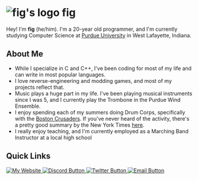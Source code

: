 # ![fig's logo](https://github.com/figmentboy.png?size=32) fig
Hey! I'm **fig** (he/him). I'm a 20-year old programmer, and I'm currently studying Computer Science at [Purdue University](https://purdue.edu/) in West Lafayette, Indiana.

## About Me
- While I specialize in C and C++, I've been coding for most of my life and can write in most popular languages.
- I love reverse-engineering and modding games, and most of my projects reflect that.
- Music plays a huge part in my life. I've been playing musical instruments since I was 5, and I currently play the Trombone in the Purdue Wind Ensemble.
- I enjoy spending each of my summers doing Drum Corps, specifically with the [Boston Crusaders](https://bostoncrusaders.org/). If you've never heard of the activity, there's a pretty good summary by the New York Times [here](https://www.nytimes.com/2024/08/21/style/bluecoat-drum-corps-championship.html).
- I really enjoy teaching, and I'm currently employed as a Marching Band Instructor at a local high school

## Quick Links
<a href="https://figm.io/">
<img alt="My Website" src="https://img.shields.io/badge/My_Website-80FF80?style=for-the-badge&labelColor=80FF80&color=80FF80">
</a>

<a href="https://discord.gg/pPSAU6Ugka">
<img alt="Discord Button" src="https://img.shields.io/badge/Discord-5865F2?style=for-the-badge&logo=discord&logoColor=white&logoSize=auto&labelColor=5865F2&color=5865F2">
</a>

<a href="https://x.com/FigmentBoy_">
<img alt="Twitter Button" src="https://img.shields.io/badge/Twitter-000000?style=for-the-badge&logo=x&logoColor=white&logoSize=auto&labelColor=000000&color=000000">
</a>

<a href="mailto:figmentcoding@gmail.com">
<img alt="Email Button" src="https://img.shields.io/badge/Email-EA4335?style=for-the-badge&logo=gmail&logoColor=white&logoSize=auto&labelColor=EA4335&color=EA4335">
</a>

